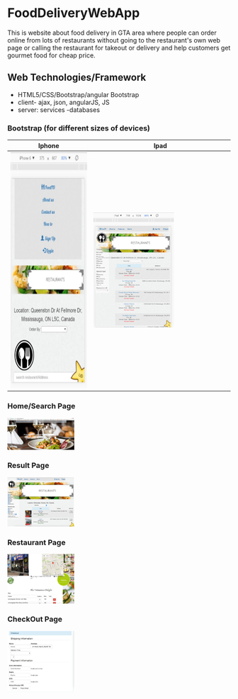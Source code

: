 # FoodDeliveryWebApp

This is website about food delivery in GTA area where people can order online from lots of restaurants without going to the restaurant's own web page or calling the restaurant for takeout or delivery and help customers get gourmet food for cheap price.

## Web Technologies/Framework

* HTML5/CSS/Bootstrap/angular Bootstrap
* client- ajax, json, angularJS, JS
* server: services -databases

### Bootstrap (for different sizes of devices)

|  Iphone  | Ipad  |
| ------------- | ------------- |
| <img src="https://github.com/wing9413/FoodDeliveryWebApp_Files/blob/master/Pictures/IphoneSize.jpg" alt="alt text" width="300" height="533">  | <img src="https://github.com/wing9413/FoodDeliveryWebApp_Files/blob/master/Pictures/IpadSize.jpg" alt="alt text" width="60%" height="60%">   |




### Home/Search Page

<img src="https://github.com/wing9413/FoodDeliveryWebApp_Files/blob/master/Pictures/homepage.jpg" alt="alt text" width="30%" height="30%">

### Result Page

<img src="https://github.com/wing9413/FoodDeliveryWebApp_Files/blob/master/Pictures/resultPage.jpg" alt="alt text" width="30%" height="30%">

### Restaurant Page

<img src="https://github.com/wing9413/FoodDeliveryWebApp_Files/blob/master/Pictures/restaurant.jpg" alt="alt text" width="30%" height="30%">


### CheckOut Page

<img src="https://github.com/wing9413/FoodDeliveryWebApp_Files/blob/master/Pictures/checkOut.jpg" alt="alt text" width="30%" height="30%">
